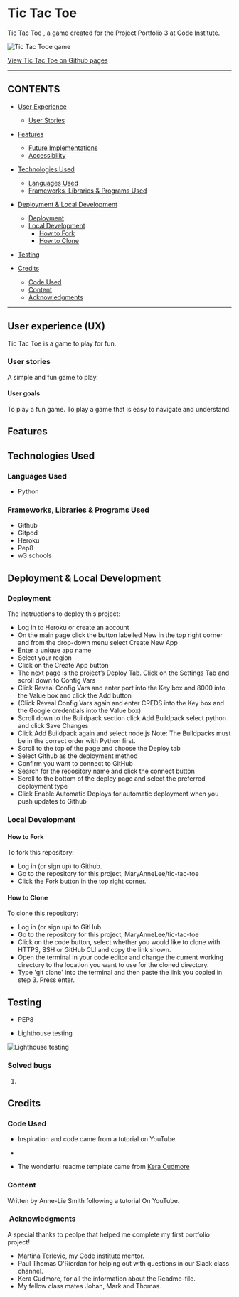 # Tic Tac Toe

Tic Tac Toe , a game created for the Project Portfolio 3 at Code Institute.

![Tic Tac Tooe game](.png)

[View Tic Tac Toe on Github pages](https://github.com/MaryAnneLee/tic-tac-toe)


---

## CONTENTS

* [User Experience](#user-experience-ux)
  * [User Stories](#user-stories)

* [Features](#features)
  * [Future Implementations](#future-implementations)
  * [Accessibility](#accessibility)

* [Technologies Used](#technologies-used)
  * [Languages Used](#languages-used)
  * [Frameworks, Libraries & Programs Used](#frameworks-libraries--programs-used)

* [Deployment & Local Development](#deployment--local-development)
  * [Deployment](#deployment)
  * [Local Development](#local-development)
    * [How to Fork](#how-to-fork)
    * [How to Clone](#how-to-clone)

* [Testing](#testing)

* [Credits](#credits)
  * [Code Used](#code-used)
  * [Content](#content)
  * [Acknowledgments](#acknowledgments)

---

## User experience (UX)

Tic Tac Toe is a game to play for fun.

### User stories
A simple and fun game to play. 

#### User goals
To play a fun game.
To  play a game that is easy to navigate and understand.

## Features




## Technologies Used

### Languages Used

- Python

### Frameworks, Libraries & Programs Used

- Github
- Gitpod
- Heroku
- Pep8
- w3 schools


## Deployment & Local Development

### Deployment

The instructions to deploy this project:

- Log in to Heroku or create an account
- On the main page click the button labelled New in the top right corner and from the drop-down menu select Create New App
- Enter a unique app name
- Select your region
 - Click on the Create App button
- The next page is the project’s Deploy Tab. Click on the Settings Tab and scroll down to Config Vars
- Click Reveal Config Vars and enter port into the Key box and 8000 into the Value box and click the Add button
- (Click Reveal Config Vars again and enter CREDS into the Key box and the Google credentials into the Value box)
- Scroll down to the Buildpack section click Add Buildpack select python and click Save Changes
- Click Add Buildpack again and select node.js Note: The Buildpacks must be in the correct order with Python first. 
- Scroll to the top of the page and choose the Deploy tab
- Select Github as the deployment method
- Confirm you want to connect to GitHub
- Search for the repository name and click the connect button
- Scroll to the bottom of the deploy page and select the preferred deployment type
- Click Enable Automatic Deploys for automatic deployment when you push updates to Github

### Local Development

#### How to Fork

To fork this repository:

- Log in (or sign up) to Github.
- Go to the repository for this project, MaryAnneLee/tic-tac-toe
- Click the Fork button in the top right corner.

#### How to Clone

To clone this repository:

- Log in (or sign up) to GitHub.
- Go to the repository for this project, MaryAnneLee/tic-tac-toe
- Click on the code button, select whether you would like to clone with HTTPS, SSH or GitHub CLI and copy the link shown.
- Open the terminal in your code editor and change the current working directory to the location you want to use for the cloned directory.
- Type 'git clone' into the terminal and then paste the link you copied in step 3. Press enter.

## Testing

- PEP8


- Lighthouse testing

![Lighthouse testing](.png)

### Solved bugs

1.   


## Credits

### Code Used

- Inspiration and code came from a tutorial on YouTube.
 - []()
 
- The wonderful readme template came from [Kera Cudmore](https://github.com/kera-cudmore/readme-examples/blob/main/milestone1-readme.md)

### Content

Written by Anne-Lie Smith following a tutorial On YouTube.
 
  
###  Acknowledgments

A special thanks to peolpe that helped me complete my first portfolio project!
- Martina Terlevic, my Code institute mentor.
- Paul Thomas O'Riordan for helping out with questions in our Slack class channel.
- Kera Cudmore, for all the information about the Readme-file.
- My fellow class mates Johan, Mark and Thomas.   
